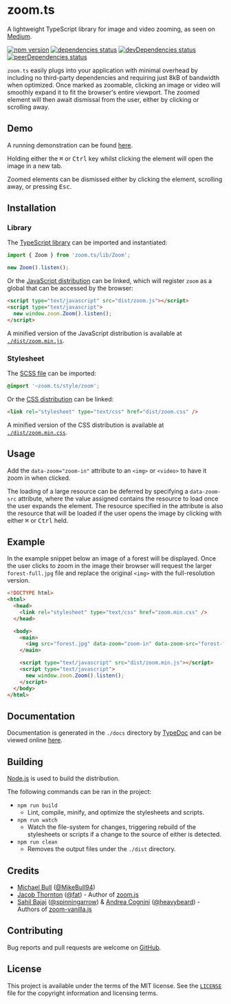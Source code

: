 # zoom.ts

A lightweight TypeScript library for image and video zooming, as seen on
[Medium][medium].

[![npm version][npm-image]][npm-url]
[![dependencies status][dependencies-image]][dependencies-url]
[![devDependencies status][devDependencies-image]][devDependencies-url]
[![peerDependencies status][peerDependencies-image]][peerDependencies-url]

`zoom.ts` easily plugs into your application with minimal overhead by including
no third-party dependencies and requiring just 8kB of bandwidth when
optimized. Once marked as zoomable, clicking an image or video will smoothly
expand it to fit the browser's entire viewport. The zoomed element will then
await dismissal from the user, either by clicking or scrolling away.

## Demo

A running demonstration can be found [here][demo].

Holding either the <kbd>⌘</kbd> or <kbd>Ctrl</kbd> key whilst clicking the
element will open the image in a new tab.

Zoomed elements can be dismissed either by clicking the element, scrolling away,
or pressing <kbd>Esc</kbd>.

## Installation

### Library

The [TypeScript library][zoom.ts] can be imported and instantiated:

```typescript
import { Zoom } from 'zoom.ts/lib/Zoom';

new Zoom().listen();
```

Or the [JavaScript distribution][dist.js] can be linked, which will register
`zoom` as a global that can be accessed by the browser:

```html
<script type="text/javascript" src="dist/zoom.js"></script>
<script type="text/javascript">
  new window.zoom.Zoom().listen();
</script>
```

A minified version of the JavaScript distribution is available at
[`./dist/zoom.min.js`][min.js].

### Stylesheet

The [SCSS file][zoom.scss] can be imported:

```scss
@import '~zoom.ts/style/zoom';
```

Or the [CSS distribution][dist.css] can be linked:

```html
<link rel="stylesheet" type="text/css" href="dist/zoom.css" />
```

A minified version of the CSS distribution is available at
[`./dist/zoom.min.css`][min.css].

## Usage

Add the `data-zoom="zoom-in"` attribute to an `<img>` or `<video>` to have it
zoom in when clicked.

The loading of a large resource can be deferred by specifying a `data-zoom-src`
attribute, where the value assigned contains the resource to load once the user
expands the element. The resource specified in the attribute is also the
resource that will be loaded if the user opens the image by clicking with either
<kbd>⌘</kbd> or <kbd>Ctrl</kbd> held.

## Example

In the example snippet below an image of a forest will be displayed. Once the
user clicks to zoom in the image their browser will request the larger
`forest-full.jpg` file and replace the original `<img>` with the full-resolution
version.

```html
<!DOCTYPE html>
<html>
  <head>
    <link rel="stylesheet" type="text/css" href="zoom.min.css" />
  </head>

  <body>
    <main>
      <img src="forest.jpg" data-zoom="zoom-in" data-zoom-src="forest-full.jpg">
    </main>

    <script type="text/javascript" src="dist/zoom.min.js"></script>
    <script type="text/javascript">
      new window.zoom.Zoom().listen();
    </script>
  </body>
</html>
```

## Documentation

Documentation is generated in the `./docs` directory by [TypeDoc][typedoc] and
can be viewed online [here][docs].

## Building

[Node.js][node] is used to build the distribution.

The following commands can be ran in the project:

- `npm run build`
  - Lint, compile, minify, and optimize the stylesheets and scripts.
- `npm run watch`
  - Watch the file-system for changes, triggering rebuild of the stylesheets or
scripts if a change to the source of either is detected.
- `npm run clean`
  - Removes the output files under the `./dist` directory.

## Credits

- [Michael Bull](https://michael-bull.com) ([@MikeBull94](https://github.com/MikeBull94))
- [Jacob Thornton](https://twitter.com/fat) ([@fat](https://github.com/fat)) - Author of [zoom.js](https://github.com/fat/zoom.js)
- [Sahil Bajaj](http://sahil.me) ([@spinningarrow](https://github.com/spinningarrow)) \& [Andrea Cognini](http://heavybeard.it) ([@heavybeard](https://github.com/heavybeard)) - Authors of [zoom-vanilla.js](https://github.com/heavybeard/zoom-vanilla.js)

## Contributing

Bug reports and pull requests are welcome on [GitHub][github].

## License
This project is available under the terms of the MIT license. See the
[`LICENSE`][license] file for the copyright information and licensing terms.

[medium]: https://medium.design/image-zoom-on-medium-24d146fc0c20
[npm-image]: https://img.shields.io/npm/v/zoom.ts.svg
[npm-url]: https://www.npmjs.com/package/zoom.ts
[dependencies-image]: https://david-dm.org/MikeBull94/zoom.ts.svg
[dependencies-url]: https://david-dm.org/MikeBull94/zoom.ts
[devDependencies-image]: https://david-dm.org/MikeBull94/zoom.ts/dev-status.svg
[devDependencies-url]: https://david-dm.org/MikeBull94/zoom.ts#info=devDependencies
[peerDependencies-image]: https://david-dm.org/MikeBull94/zoom.ts/peer-status.svg
[peerDependencies-url]: https://david-dm.org/MikeBull94/zoom.ts#info=peerDependencies
[demo]: https://mikebull94.github.io/zoom.ts
[zoom.ts]: https://github.com/MikeBull94/zoom.ts/blob/master/lib/Zoom.ts
[dist.js]: https://github.com/MikeBull94/zoom.ts/blob/master/dist/zoom.js
[min.js]: https://github.com/MikeBull94/zoom.ts/blob/master/dist/zoom.min.js
[zoom.scss]: https://github.com/MikeBull94/zoom.ts/blob/master/style/zoom.scss
[dist.css]: https://github.com/MikeBull94/zoom.ts/blob/master/dist/zoom.css
[min.css]: https://github.com/MikeBull94/zoom.ts/blob/master/dist/zoom.min.css
[typedoc]: https://github.com/TypeStrong/typedoc
[docs]: https://mikebull94.github.io/zoom.ts/docs
[node]: https://nodejs.org
[github]: https://github.com/MikeBull94/zoom.ts
[license]: https://github.com/MikeBull94/zoom.ts/blob/master/LICENSE
